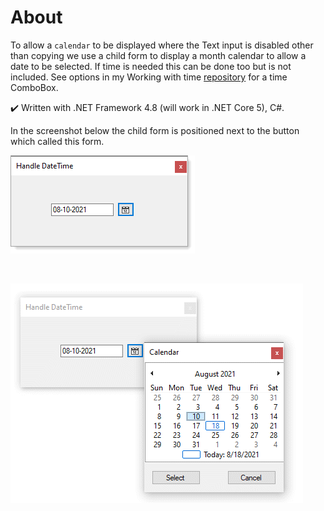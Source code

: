 ﻿# About

To allow a `calendar` to be displayed where the Text input is disabled other than copying we use a child form to display a month calendar to allow a date to be selected. If time is needed this can be done too but is not included. See options in my Working with time [repository](https://github.com/karenpayneoregon/WorkingWithTimeInVisualStudio/tree/master/TimeLibrary) for a time ComboBox.

:heavy_check_mark: Written with .NET Framework 4.8 (will work in .NET Core 5), C#.

In the screenshot below the child form is positioned next to the button which called this form.

![img](assets/calendar1.png)

</br>

![img](assets/calendar2.png)